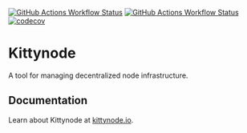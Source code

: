 [![GitHub Actions Workflow Status](https://img.shields.io/github/actions/workflow/status/kittynode/kittynode/ci-javascript.yml?branch=main&logo=GitHub%20Actions&label=ci-javascript)](https://github.com/kittynode/kittynode/actions/workflows/ci-javascript.yml?query=branch:main)
[![GitHub Actions Workflow Status](https://img.shields.io/github/actions/workflow/status/kittynode/kittynode/ci-rust.yml?branch=main&logo=GitHub%20Actions&label=ci-rust)](https://github.com/kittynode/kittynode/actions/workflows/ci-rust.yml?query=branch:main)
[![codecov](https://codecov.io/github/kittynode/kittynode/graph/badge.svg?token=TJAUBD8RPT)](https://codecov.io/github/kittynode/kittynode)

# Kittynode

A tool for managing decentralized node infrastructure.

## Documentation

Learn about Kittynode at [kittynode.io](https://kittynode.io).
